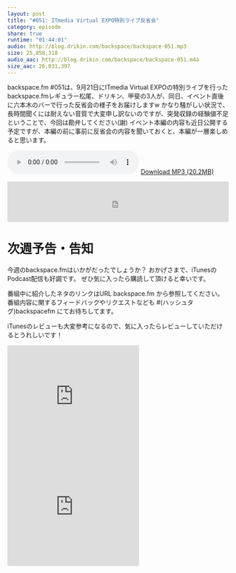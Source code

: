 ```yaml
---
layout: post
title: "#051: ITmedia Virtual EXPO特別ライブ反省会"
category: episode
share: true
runtime: "01:44:01"
audio: http://blog.drikin.com/backspace/backspace-051.mp3
size: 25,858,318
audio_aac: http://blog.drikin.com/backspace/backspace-051.m4a
size_aac: 26,031,397
---
```


backspace.fm #051は、9月21日にITmedia Virtual EXPOの特別ライブを行ったbackspace.fmレギュラー松尾、ドリキン、甲斐の3人が、同日、イベント直後に六本木のバーで行った反省会の様子をお届けしますw かなり騒がしい状況で、長時間聞くには耐えない音質で大変申し訳ないのですが、突発収録の経験値不足ということで、今回は勘弁してください(謝) イベント本編の内容も近日公開する予定ですが、本編の前に事前に反省会の内容を聞いておくと、本編が一層楽しめると思います。

<audio src="http://blog.drikin.com/backspace/backspace-051.mp3" controls preload></audio>
[Download MP3 (20.2MB)](http://blog.drikin.com/backspace/backspace-051.mp3)

<iframe src="http://backspace.fm/subscribes.html" width="100%" height="92" scrolling="no" frameborder="0"></iframe>

# 次週予告・告知

今週のbackspace.fmはいかがだったでしょうか？
おかげさまで、iTunesのPodcast配信も好調です。
ぜひ気に入ったら購読して頂けると幸いです。

番組中に紹介したネタのリンクはURL backspace.fm から参照してください。
番組内容に関するフィードバックやリクエストなども #(ハッシュタグ)backspacefm にてお待ちしてます。

iTunesのレビューも大変参考になるので、気に入ったらレビューしていただけるとうれしいです！

<iframe src="http://rcm-fe.amazon-adsystem.com/e/cm?t=driftking-22&o=9&p=12&l=bn1&mode=videogames-jp&browse=637394&fc1=000000&lt1=_blank&lc1=3366FF&bg1=FFFFFF&f=ifr" marginwidth="0" marginheight="0" width="300" height="251" border="0" frameborder="0" style="border:none;" scrolling="no"></iframe>
<iframe src="http://rcm-fe.amazon-adsystem.com/e/cm?t=driftking-22&o=9&p=12&l=bn1&mode=computers-jp&browse=2127209051&fc1=000000&lt1=_blank&lc1=3366FF&bg1=FFFFFF&f=ifr" marginwidth="0" marginheight="0" width="300" height="251" border="0" frameborder="0" style="border:none;" scrolling="no"></iframe>



